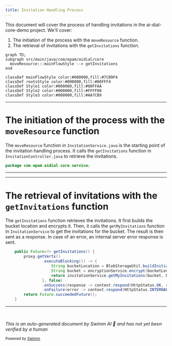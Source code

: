 ```yaml
---
title: Invitation Handling Process
---
```

This document will cover the process of handling invitations in the ai-dial-core-demo project. We'll cover:

1. The initiation of the process with the `moveResource` function.
2. The retrieval of invitations with the `getInvitations` function.

```mermaid
graph TD;
subgraph src/main/java/com/epam/aidial/core
  moveResource:::mainFlowStyle --> getInvitations
end

classDef mainFlowStyle color:#000000,fill:#7CB9F4
classDef rootsStyle color:#000000,fill:#00FFF4
classDef Style1 color:#000000,fill:#00FFAA
classDef Style2 color:#000000,fill:#FFFF00
classDef Style3 color:#000000,fill:#AA7CB9
```

<SwmSnippet path="/src/main/java/com/epam/aidial/core/service/InvitationService.java" line="1">

---

# The initiation of the process with the `moveResource` function

The `moveResource` function in `InvitationService.java` is the starting point of the invitation handling process. It calls the `getInvitations` function in `InvitationController.java` to retrieve the invitations.

```java
package com.epam.aidial.core.service;
```

---

</SwmSnippet>

<SwmSnippet path="/src/main/java/com/epam/aidial/core/controller/InvitationController.java" line="34">

---

# The retrieval of invitations with the `getInvitations` function

The `getInvitations` function retrieves the invitations. It first builds the bucket location and encrypts it. Then, it calls the `getMyInvitations` function in `InvitationService` to get the invitations for the bucket. The result is then sent as a response. In case of an error, an internal server error response is sent.

```java
    public Future<?> getInvitations() {
        proxy.getVertx()
                .executeBlocking(() -> {
                    String bucketLocation = BlobStorageUtil.buildInitiatorBucket(context);
                    String bucket = encryptionService.encrypt(bucketLocation);
                    return invitationService.getMyInvitations(bucket, bucketLocation);
                }, false)
                .onSuccess(response -> context.respond(HttpStatus.OK, response))
                .onFailure(error -> context.respond(HttpStatus.INTERNAL_SERVER_ERROR, error.getMessage()));
        return Future.succeededFuture();
    }
```

---

</SwmSnippet>

&nbsp;

*This is an auto-generated document by Swimm AI 🌊 and has not yet been verified by a human*

<SwmMeta version="3.0.0" repo-id="Z2l0aHViJTNBJTNBYWktZGlhbC1jb3JlLWRlbW8lM0ElM0FTd2ltbS1EZW1v" repo-name="ai-dial-core-demo" doc-type="flows"><sup>Powered by [Swimm](/)</sup></SwmMeta>
